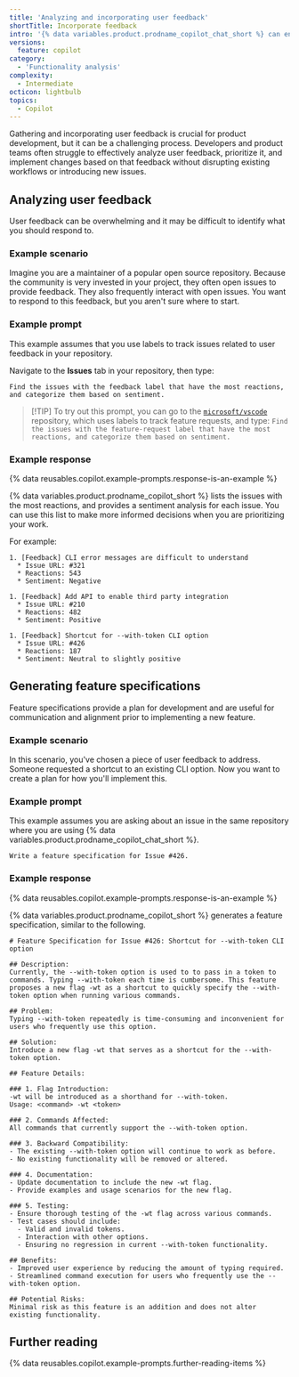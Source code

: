 ```yaml
---
title: 'Analyzing and incorporating user feedback'
shortTitle: Incorporate feedback
intro: '{% data variables.product.prodname_copilot_chat_short %} can enhance the process of incorporating user feedback into your project.'
versions:
  feature: copilot
category:
  - 'Functionality analysis'
complexity:
  - Intermediate
octicon: lightbulb
topics:
  - Copilot
---
```


Gathering and incorporating user feedback is crucial for product development, but it can be a challenging process. Developers and product teams often struggle to effectively analyze user feedback, prioritize it, and implement changes based on that feedback without disrupting existing workflows or introducing new issues.

## Analyzing user feedback

User feedback can be overwhelming and it may be difficult to identify what you should respond to.

### Example scenario

Imagine you are a maintainer of a popular open source repository. Because the community is very invested in your project, they often open issues to provide feedback. They also frequently interact with open issues. You want to respond to this feedback, but you aren't sure where to start.

### Example prompt

This example assumes that you use labels to track issues related to user feedback in your repository.

Navigate to the **Issues** tab in your repository, then type:

`Find the issues with the feedback label that have the most reactions, and categorize them based on sentiment.`

>[!TIP] To try out this prompt, you can go to the [`microsoft/vscode`](https://github.com/microsoft/vscode/issues) repository, which uses labels to track feature requests, and type: `Find the issues with the feature-request label that have the most reactions, and categorize them based on sentiment.`

### Example response

{% data reusables.copilot.example-prompts.response-is-an-example %}

{% data variables.product.prodname_copilot_short %} lists the issues with the most reactions, and provides a sentiment analysis for each issue. You can use this list to make more informed decisions when you are prioritizing your work.

For example:

```text
1. [Feedback] CLI error messages are difficult to understand
  * Issue URL: #321
  * Reactions: 543
  * Sentiment: Negative

1. [Feedback] Add API to enable third party integration
  * Issue URL: #210
  * Reactions: 482
  * Sentiment: Positive

1. [Feedback] Shortcut for --with-token CLI option
  * Issue URL: #426
  * Reactions: 187
  * Sentiment: Neutral to slightly positive
```

## Generating feature specifications

Feature specifications provide a plan for development and are useful for communication and alignment prior to implementing a new feature.

### Example scenario

In this scenario, you've chosen a piece of user feedback to address. Someone requested a shortcut to an existing CLI option. Now you want to create a plan for how you'll implement this.

### Example prompt

This example assumes you are asking about an issue in the same repository where you are using {% data variables.product.prodname_copilot_chat_short %}.

`Write a feature specification for Issue #426.`

### Example response

{% data reusables.copilot.example-prompts.response-is-an-example %}

{% data variables.product.prodname_copilot_short %} generates a feature specification, similar to the following.

```text
# Feature Specification for Issue #426: Shortcut for --with-token CLI option

## Description:
Currently, the --with-token option is used to to pass in a token to commands. Typing --with-token each time is cumbersome. This feature proposes a new flag -wt as a shortcut to quickly specify the --with-token option when running various commands.

## Problem:
Typing --with-token repeatedly is time-consuming and inconvenient for users who frequently use this option.

## Solution:
Introduce a new flag -wt that serves as a shortcut for the --with-token option.

## Feature Details:

### 1. Flag Introduction:
-wt will be introduced as a shorthand for --with-token.
Usage: <command> -wt <token>

### 2. Commands Affected:
All commands that currently support the --with-token option.

### 3. Backward Compatibility:
- The existing --with-token option will continue to work as before.
- No existing functionality will be removed or altered.

### 4. Documentation:
- Update documentation to include the new -wt flag.
- Provide examples and usage scenarios for the new flag.

### 5. Testing:
- Ensure thorough testing of the -wt flag across various commands.
- Test cases should include:
  - Valid and invalid tokens.
  - Interaction with other options.
  - Ensuring no regression in current --with-token functionality.

## Benefits:
- Improved user experience by reducing the amount of typing required.
- Streamlined command execution for users who frequently use the --with-token option.

## Potential Risks:
Minimal risk as this feature is an addition and does not alter existing functionality.
```

## Further reading

{% data reusables.copilot.example-prompts.further-reading-items %}
